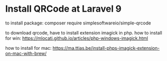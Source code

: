 <h1>Install QRCode at Laravel 9</h1>

to install package:
composer require simplesoftwareio/simple-qrcode

to download qrcode, have to install extension imagick in php.
how to install for win:
https://mlocati.github.io/articles/php-windows-imagick.html

how to install for mac:
https://ma.ttias.be/install-phps-imagick-extension-on-mac-with-brew/
